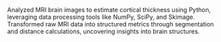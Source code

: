 Analyzed MRI brain images to estimate cortical thickness using Python, leveraging data processing tools like NumPy, SciPy, and Skimage. Transformed raw MRI data into structured metrics through segmentation and distance calculations, uncovering insights into brain structures. 
